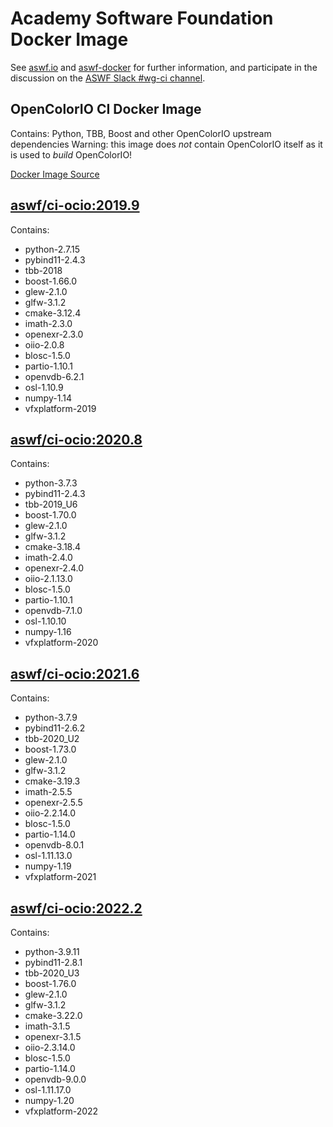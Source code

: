 <!--
Copyright (c) Contributors to the aswf-docker Project. All rights reserved.
SPDX-License-Identifier: Apache-2.0

Warning: this file is automatically generated from a template!
-->

# Academy Software Foundation Docker Image

See [aswf.io](https://aswf.io) and [aswf-docker](https://github.com/AcademySoftwareFoundation/aswf-docker)
for further information, and participate in the discussion on the
[ASWF Slack #wg-ci channel](https://academysoftwarefdn.slack.com/archives/C0169RX7MMK).

## OpenColorIO CI Docker Image

Contains: Python, TBB, Boost and other OpenColorIO upstream dependencies
Warning: this image does *not* contain OpenColorIO itself as it is used to *build* OpenColorIO!

[Docker Image Source](https://github.com/AcademySoftwareFoundation/aswf-docker/blob/master/ci-ocio/Dockerfile)

## [aswf/ci-ocio:2019.9](https://hub.docker.com/r/aswf/ci-ocio/tags?page=1&name=2019.9)

Contains:
* python-2.7.15
* pybind11-2.4.3
* tbb-2018
* boost-1.66.0
* glew-2.1.0
* glfw-3.1.2
* cmake-3.12.4
* imath-2.3.0
* openexr-2.3.0
* oiio-2.0.8
* blosc-1.5.0
* partio-1.10.1
* openvdb-6.2.1
* osl-1.10.9
* numpy-1.14
* vfxplatform-2019

## [aswf/ci-ocio:2020.8](https://hub.docker.com/r/aswf/ci-ocio/tags?page=1&name=2020.8)

Contains:
* python-3.7.3
* pybind11-2.4.3
* tbb-2019_U6
* boost-1.70.0
* glew-2.1.0
* glfw-3.1.2
* cmake-3.18.4
* imath-2.4.0
* openexr-2.4.0
* oiio-2.1.13.0
* blosc-1.5.0
* partio-1.10.1
* openvdb-7.1.0
* osl-1.10.10
* numpy-1.16
* vfxplatform-2020

## [aswf/ci-ocio:2021.6](https://hub.docker.com/r/aswf/ci-ocio/tags?page=1&name=2021.6)

Contains:
* python-3.7.9
* pybind11-2.6.2
* tbb-2020_U2
* boost-1.73.0
* glew-2.1.0
* glfw-3.1.2
* cmake-3.19.3
* imath-2.5.5
* openexr-2.5.5
* oiio-2.2.14.0
* blosc-1.5.0
* partio-1.14.0
* openvdb-8.0.1
* osl-1.11.13.0
* numpy-1.19
* vfxplatform-2021

## [aswf/ci-ocio:2022.2](https://hub.docker.com/r/aswf/ci-ocio/tags?page=1&name=2022.2)

Contains:
* python-3.9.11
* pybind11-2.8.1
* tbb-2020_U3
* boost-1.76.0
* glew-2.1.0
* glfw-3.1.2
* cmake-3.22.0
* imath-3.1.5
* openexr-3.1.5
* oiio-2.3.14.0
* blosc-1.5.0
* partio-1.14.0
* openvdb-9.0.0
* osl-1.11.17.0
* numpy-1.20
* vfxplatform-2022

